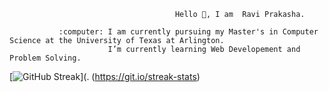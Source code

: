                                          Hello 👋, I am  Ravi Prakasha. 
    
               :computer: I am currently pursuing my Master's in Computer Science at the University of Texas at Arlington.
                          I’m currently learning Web Developement and Problem Solving.
                          






[![GitHub Streak](https://github-readme-streak-stats.herokuapp.com?user=Ravi-7093&theme=dark&hide_border=true&date_format=j%20M%5B%20Y%5D)](. (https://git.io/streak-stats)
